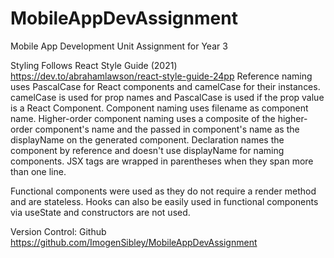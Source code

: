 # MobileAppDevAssignment
Mobile App Development Unit Assignment for Year 3

Styling Follows React Style Guide (2021) https://dev.to/abrahamlawson/react-style-guide-24pp
Reference naming uses PascalCase for React components and camelCase for their instances. camelCase is used for prop names and PascalCase is used if 
the prop value is a React Component. Component naming uses filename as component name. Higher-order component naming uses a composite of the 
higher-order component's name and the passed in component's name as the displayName on the generated component. Declaration names the component by 
reference and doesn't use displayName for naming components. JSX tags are wrapped in parentheses when they span more than one line. 

Functional components were used as they do not require a render method and are stateless. Hooks can also be easily used in functional components via
useState and constructors are not used. 

Version Control: Github https://github.com/ImogenSibley/MobileAppDevAssignment